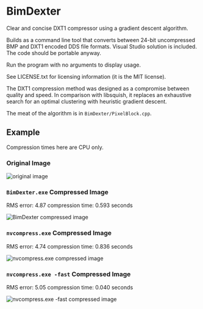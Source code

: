 # BimDexter

Clear and concise DXT1 compressor using a gradient descent algorithm.

Builds as a command line tool that converts between
24-bit uncompressed BMP and DXT1 encoded DDS file formats.
Visual Studio solution is included. The code should be portable anyway.

Run the program with no arguments to display usage.

See LICENSE.txt for licensing information (it is the MIT license).

The DXT1 compression method was designed as a compromise between quality and speed.
In comparison with libsquish, it replaces an exhaustive search for an optimal clustering
with heuristic gradient descent.

The meat of the algorithm is in `BimDexter/PixelBlock.cpp`.

## Example

Compression times here are CPU only.

### Original Image

![](https://cdn.rawgit.com/SamiPerttu/BimDexter/master/examples/test-original.png "original image")

### `BimDexter.exe` Compressed Image

RMS error: 4.87
compression time: 0.593 seconds

![](https://cdn.rawgit.com/SamiPerttu/BimDexter/master/examples/test-BimDexter.png "BimDexter compressed image")

### `nvcompress.exe` Compressed Image

RMS error: 4.74
compression time: 0.836 seconds

![](https://cdn.rawgit.com/SamiPerttu/BimDexter/master/examples/test-nvcompress.png "nvcompress.exe compressed image")

### `nvcompress.exe -fast` Compressed Image

RMS error: 5.05
compression time: 0.040 seconds

![](https://cdn.rawgit.com/SamiPerttu/BimDexter/master/examples/test-nvcompress-fast.png "nvcompress.exe -fast compressed image")
